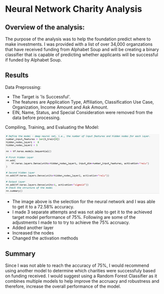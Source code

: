 # Neural Network Charity Analysis

## <b>Overview of the analysis:</b>

The purpose of the analysis was to help the foundation predict where to make investments.  I was provided with a list of over 34,000 organzations that have received funding from Alphabet Soup and will be creating a binary classifier that is capable of predicting whether applicants will be successful if funded by Alphabet Soup.

## <b>Results</b>

Data Preprossing:
 - The Target is 'Is Successful'.
 - The features are Application Type, Affiliation, Classification Use Case, Organization, Income Amount and Ask Amount.
 - EIN, Name, Status, and Special Consideration were removed from the data before processing.

Compiling, Training, and Evaluating the Model:

![](/Resources/compile_model.png)

 - The image above is the selection for the neural network and I was able to get it to a 72.58% accuracy.
 - I made 3 separate attempts and was not able to get it to the achieved target model performance of 75%.  Following are some of the adjustments I made to to try to achieve the 75% accruacy.
  -  Added another layer
  -  Increased the nodes
  -  Changed the activation methods

## <b>Summary</b>
Since I was not able to reach the accuracy of 75%, I would recommend using another model to determine which charities were successfuly based on funding received. I would suggest using a Random Forest Classifier as it combines multiple models to help improve the accruacy and robustness and therefore, increase the overall performance of the model.  

